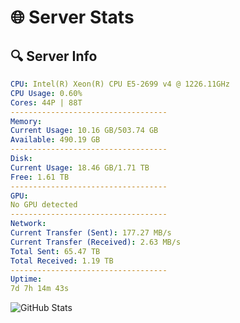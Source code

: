 # 🌐 Server Stats
## 🔍 Server Info
```yaml
CPU: Intel(R) Xeon(R) CPU E5-2699 v4 @ 1226.11GHz
CPU Usage: 0.60%
Cores: 44P | 88T
-----------------------------------
Memory:
Current Usage: 10.16 GB/503.74 GB
Available: 490.19 GB
-----------------------------------
Disk:
Current Usage: 18.46 GB/1.71 TB
Free: 1.61 TB
-----------------------------------
GPU:
No GPU detected
-----------------------------------
Network:
Current Transfer (Sent): 177.27 MB/s
Current Transfer (Received): 2.63 MB/s
Total Sent: 65.47 TB
Total Received: 1.19 TB
-----------------------------------
Uptime:
7d 7h 14m 43s
```
![GitHub Stats](https://img.shields.io/badge/Updated-2025-02-15_05:58:01-blue)